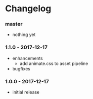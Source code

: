 # Changelog

### master

* nothing yet

### 1.1.0 - 2017-12-17

* enhancements
    * add animate.css to asset pipeline
* bugfixes

### 1.0.0 - 2017-12-17

* initial release
